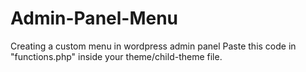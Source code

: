 # Admin-Panel-Menu
Creating a custom menu in wordpress admin panel
Paste this code in "functions.php" inside your theme/child-theme file. 
